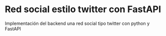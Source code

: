 # Red social estilo twitter con FastAPI
Implementación del backend una red social tipo twitter con python y FastAPI 
